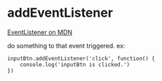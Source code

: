 # addEventListener

[EventListener on MDN](https://developer.mozilla.org/zh-TW/docs/Web/API/EventListener)

do something to that event triggered.
ex:
```
inputBtn.addEventListener('click', function() {
	console.log('inputBtn is clicked.')
})
```
